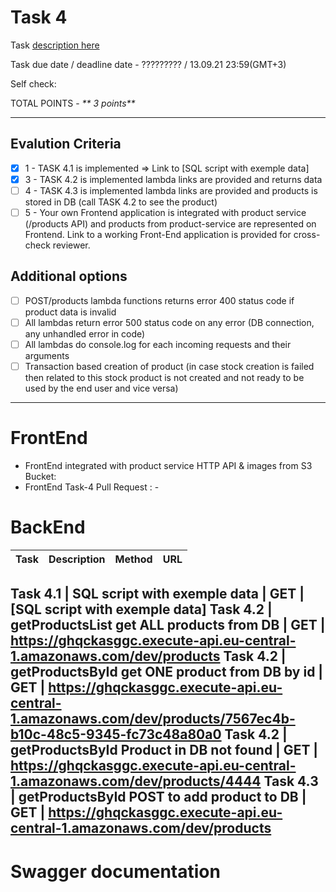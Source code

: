 # __Task 4__

Task [description here](https://github.com/EPAM-JS-Competency-center/cloud-development-course-initial/blob/main/task4-integration-with-database/task.md)

Task due date / deadline date - ????????? / 13.09.21 23:59(GMT+3)

Self check:
 
 TOTAL POINTS - _** 3 points**_
 
-----------
## __Evalution Criteria__

- [x] 1 - TASK 4.1 is implemented => Link to [SQL script with exemple data]
- [x] 3 - TASK 4.2 is implemented lambda links are provided and returns data
- [ ] 4 - TASK 4.3 is implemented lambda links are provided and products is stored in DB (call TASK 4.2 to see the product)
- [ ] 5 - Your own Frontend application is integrated with product service (/products API) and products from product-service are represented on Frontend. Link to a working Front-End application is provided for cross-check reviewer.

## __Additional options__

- [ ] POST/products lambda functions returns error 400 status code if product data is invalid
- [ ] All lambdas return error 500 status code on any error (DB connection, any unhandled error in code)
- [ ] All lambdas do console.log for each incoming requests and their arguments
- [ ] Transaction based creation of product (in case stock creation is failed then related to this stock product is not created and not ready to be used by the end user and vice versa)
------------
# __FrontEnd__

* FrontEnd integrated with product service HTTP API & images from S3 Bucket: 
* FrontEnd Task-4 Pull Request : - 

# __BackEnd__

Task | Description | Method | URL 
-------|-------------|--------|-----


Task 4.1 | SQL script with exemple data | GET | [SQL script with exemple data]
Task 4.2 | getProductsList get ALL products from DB | GET | https://ghqckasggc.execute-api.eu-central-1.amazonaws.com/dev/products
Task 4.2 | getProductsById get ONE product from DB by id | GET | https://ghqckasggc.execute-api.eu-central-1.amazonaws.com/dev/products/7567ec4b-b10c-48c5-9345-fc73c48a80a0
Task 4.2 | getProductsById Product in DB not found | GET | https://ghqckasggc.execute-api.eu-central-1.amazonaws.com/dev/products/4444
Task 4.3 | getProductsById POST to add product to DB | GET | https://ghqckasggc.execute-api.eu-central-1.amazonaws.com/dev/products
------------

# __Swagger documentation__
